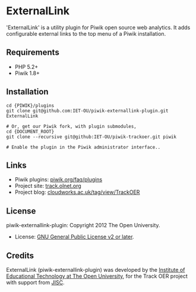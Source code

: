 ExternalLink
============

'ExternalLink' is a utility plugin for Piwik open source web analytics.
It adds configurable external links to the top menu of a Piwik installation.

## Requirements

 * PHP 5.2+
 * Piwik 1.8+

## Installation

    cd {PIWIK}/plugins
    git clone git@github.com:IET-OU/piwik-externallink-plugin.git ExternalLink

    # Or, get our Piwik fork, with plugin submodules,
    cd {DOCUMENT_ROOT}
    git clone --recursive git@github:IET-OU/piwik-trackoer.git piwik

    # Enable the plugin in the Piwik administrator interface..

## Links

 * Piwik plugins: [piwik.org/faq/plugins](http://piwik.org/faq/plugins)
 * Project site: [track.olnet.org](http://track.olnet.org/)
 * Project blog: [cloudworks.ac.uk/tag/view/TrackOER](http://cloudworks.ac.uk/tag/view/trackoer)

## License

piwik-externallink-plugin: Copyright 2012 The Open University.

* License: [GNU General Public License v2 or later](http://gnu.org/licenses/gpl-2.0.html).

## Credits

ExternalLink (piwik-externallink-plugin) was developed by the [Institute of Educational Technology at The Open University](http://iet.open.ac.uk),
for the Track OER project with support from [JISC](http://jisc.ac.uk).

